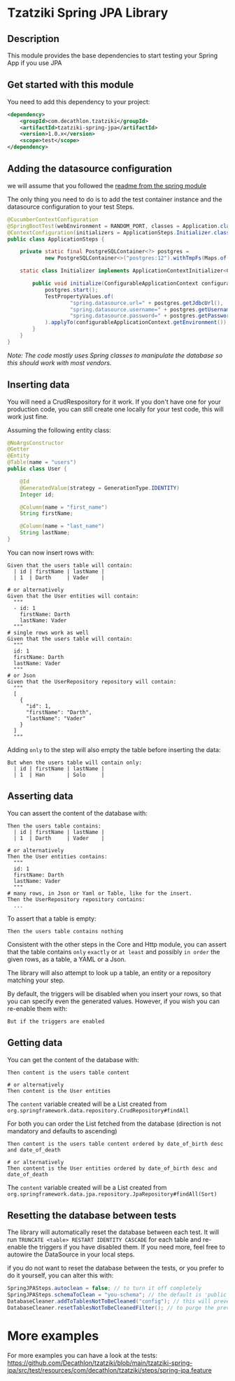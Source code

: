 Tzatziki Spring JPA Library
======

## Description

This module provides the base dependencies to start testing your Spring App if you use JPA

## Get started with this module

You need to add this dependency to your project:

```xml
<dependency>
    <groupId>com.decathlon.tzatziki</groupId>
    <artifactId>tzatziki-spring-jpa</artifactId>
    <version>1.0.x</version>
    <scope>test</scope>
</dependency>
```

## Adding the datasource configuration

we will assume that you followed the [readme from the spring module](https://github.com/Decathlon/tzatziki/tree/main/tzatziki-spring)

The only thing you need to do is to add the test container instance and the datasource configuration to your test Steps.

```java
@CucumberContextConfiguration
@SpringBootTest(webEnvironment = RANDOM_PORT, classes = Application.class)
@ContextConfiguration(initializers = ApplicationSteps.Initializer.class)
public class ApplicationSteps {

    private static final PostgreSQLContainer<?> postgres =
            new PostgreSQLContainer<>("postgres:12").withTmpFs(Maps.of("/var/lib/postgresql/data", "rw"));

    static class Initializer implements ApplicationContextInitializer<ConfigurableApplicationContext> {

        public void initialize(ConfigurableApplicationContext configurableApplicationContext) {
            postgres.start();
            TestPropertyValues.of(
                    "spring.datasource.url=" + postgres.getJdbcUrl(),
                    "spring.datasource.username=" + postgres.getUsername(),
                    "spring.datasource.password=" + postgres.getPassword()
            ).applyTo(configurableApplicationContext.getEnvironment());
        }
    }
}
```

*Note: The code mostly uses Spring classes to manipulate the database so this should work with most vendors.*

## Inserting data

You will need a CrudRespository<YourEntity> for it work. If you don't have one for your production code,
you can still create one locally for your test code, this will work just fine. 

Assuming the following entity class:
```java
@NoArgsConstructor
@Getter
@Entity
@Table(name = "users")
public class User {

    @Id
    @GeneratedValue(strategy = GenerationType.IDENTITY)
    Integer id;

    @Column(name = "first_name")
    String firstName;

    @Column(name = "last_name")
    String lastName;
}
```

You can now insert rows with:
```gherkin
Given that the users table will contain:
  | id | firstName | lastName |
  | 1  | Darth     | Vader    |

# or alternatively
Given that the User entities will contain:
  """
  - id: 1
    firstName: Darth
    lastName: Vader
  """
# single rows work as well  
Given that the users table will contain:
  """
  id: 1
  firstName: Darth
  lastName: Vader
  """
# or Json  
Given that the UserRepository repository will contain:
  """
  [
    {
      "id": 1,
      "firstName": "Darth",
      "lastName": "Vader"
    }
  ]
  """
```

Adding `only` to the step will also empty the table before inserting the data:
```gherkin
But when the users table will contain only:
  | id | firstName | lastName |
  | 1  | Han       | Solo     |
```

## Asserting data

You can assert the content of the database with:
```gherkin
Then the users table contains:
  | id | firstName | lastName |
  | 1  | Darth     | Vader    |

# or alternatively
Then the User entities contains:
  """
  id: 1
  firstName: Darth
  lastName: Vader
  """
# many rows, in Json or Yaml or Table, like for the insert.
Then the UserRepository repository contains:
  ...
```

To assert that a table is empty:
```gherkin
Then the users table contains nothing
```

Consistent with the other steps in the Core and Http module, you can assert that the table contains `only` `exactly` 
or `at least` and possibly `in order` the given rows, as a table, a YAML or a Json.

The library will also attempt to look up a table, an entity or a repository matching your step. 

By default, the triggers will be disabled when you insert your rows, so that you can specify even the generated values.
However, if you wish you can re-enable them with:

```gherkin
But if the triggers are enabled
```

## Getting data

You can get the content of the database with:
```gherkin
Then content is the users table content

# or alternatively
Then content is the User entities
```

The `content` variable created will be a List created from `org.springframework.data.repository.CrudRepository#findAll` 

For both you can order the List fetched from the database (direction is not mandatory and defaults to ascending)
```gherkin
Then content is the users table content ordered by date_of_birth desc and date_of_death

# or alternatively
Then content is the User entities ordered by date_of_birth desc and date_of_death
```

The `content` variable created will be a List created from `org.springframework.data.jpa.repository.JpaRepository#findAll(Sort)`

## Resetting the database between tests

The library will automatically reset the database between each test. 
It will run `TRUNCATE <table> RESTART IDENTITY CASCADE` for each table and re-enable the triggers if you have disabled them.
If you need more, feel free to autowire the DataSource in your local steps. 

if you do not want to reset the database between the tests, or you prefer to do it yourself, you can alter this with:

```java
SpringJPASteps.autoclean = false; // to turn it off completely
SpringJPASteps.schemaToClean = "you-schema"; // the default is 'public'
DatabaseCleaner.addToTablesNotToBeCleaned("config"); // this will prevent the config table to be cleaned
DatabaseCleaner.resetTablesNotToBeCleanedFilter(); // to purge the previously added tables
```

# More examples

For more examples you can have a look at the tests:
https://github.com/Decathlon/tzatziki/blob/main/tzatziki-spring-jpa/src/test/resources/com/decathlon/tzatziki/steps/spring-jpa.feature

